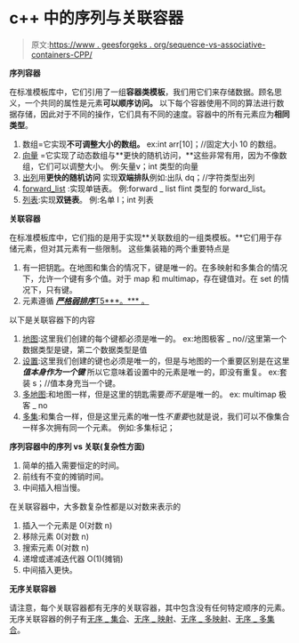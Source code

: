 # c++ 中的序列与关联容器

> 原文:[https://www . geesforgeks . org/sequence-vs-associative-containers-CPP/](https://www.geeksforgeeks.org/sequence-vs-associative-containers-cpp/)

**序列容器**

在标准模板库中，它们引用了一组**容器类模板**，我们用它们来存储数据。顾名思义，一个共同的属性是元素**可以顺序访问。**
以下每个容器使用不同的算法进行数据存储，因此对于不同的操作，它们具有不同的速度。容器中的所有元素应为**相同类型**。

1.  数组=它实现**不可调整大小的数组。**
    ex:int arr[10]；//固定大小 10 的数组。
2.  [向量](https://www.geeksforgeeks.org/vector-in-cpp-stl/) =它实现了动态数组与**更快的随机访问，**这些非常有用，因为不像数组，它们可以调整大小。
    例:矢量<int>v；int 类型的向量
3.  [出列](https://www.geeksforgeeks.org/deque-cpp-stl/)用**更快的随机访问**
    实现**双端排队**例如:出队 dq；//字符类型出列
4.  [forward_list](https://www.geeksforgeeks.org/forward-list-c-set-1-introduction-important-functions/) :实现单链表。
    例:forward _ list flint 类型的 forward_list。
5.  [列表](https://www.geeksforgeeks.org/list-cpp-stl/):实现**双链表**。
    例:名单 l；int 列表

**关联容器**

在标准模板库中，它们指的是用于实现**关联数组的一组类模板。**它们用于存储元素，但对其元素有一些限制。
这些集装箱的两个重要特点是

1.  有一把钥匙。在地图和集合的情况下，键是唯一的。在多映射和多集合的情况下，允许一个键有多个值。对于 map 和 multimap，存在键值对。在 set 的情况下，只有键。
2.  元素遵循 [***严格弱排序***T5***。*** 。](https://en.wikipedia.org/wiki/Weak_ordering#Strict_weak_orderings)

以下是关联容器下的内容

1.  [地图](https://www.geeksforgeeks.org/map-associative-containers-the-c-standard-template-library-stl/):这里我们创建的每个键都必须是唯一的。
    ex:地图极客 _ no//这里第一个数据类型是键，第二个数据类型是值
2.  [设置](https://www.geeksforgeeks.org/set-in-cpp-stl/):这里我们创建的键也必须是唯一的，但是与地图的一个重要区别是在这里 ***值本身作为一个键*** 所以它意味着设置中的元素是唯一的，即没有重复。
    ex:套装 s；//值本身充当一个键。
3.  [多地图](https://www.geeksforgeeks.org/multimap-associative-containers-the-c-standard-template-library-stl/):和地图一样，但是这里的钥匙需要*而不是*是唯一的。
    ex: multimap 极客 _ no
4.  [多集](https://www.geeksforgeeks.org/multiset-in-cpp-stl/):和集合一样，但是这里元素的唯一性*不重要*也就是说，我们可以不像集合一样多次拥有同一个元素。
    例如:多集标记；

**序列容器中的序列 vs 关联(复杂性方面)**

1.  简单的插入需要恒定的时间。
2.  前线有不变的摊销时间。
3.  中间插入相当慢。

在关联容器中，大多数复杂性都是以对数来表示的

1.  插入一个元素是 0(对数 n)
2.  移除元素 0(对数 n)
3.  搜索元素 0(对数 n)
4.  递增或递减迭代器 O(1)(摊销)
5.  中间插入更快。

**无序关联容器**

请注意，每个关联容器都有无序的关联容器，其中包含没有任何特定顺序的元素。无序关联容器的例子有[无序 _ 集合](https://www.geeksforgeeks.org/unorderd_set-stl-uses/)、[无序 _ 映射](https://www.geeksforgeeks.org/unordered_map-in-stl-and-its-applications/)、[无序 _ 多映射](https://www.geeksforgeeks.org/unordered_multimap-and-its-application/)、[无序 _ 多集合](https://www.geeksforgeeks.org/unordered_multiset-and-its-uses/)。